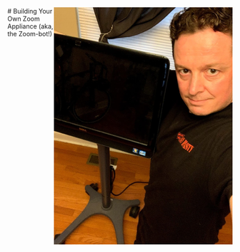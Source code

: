 <img style="float: right;" width="400" src="img/zoom-bot-1.jpg">
# Building Your Own Zoom Appliance (aka, the Zoom-bot!)
